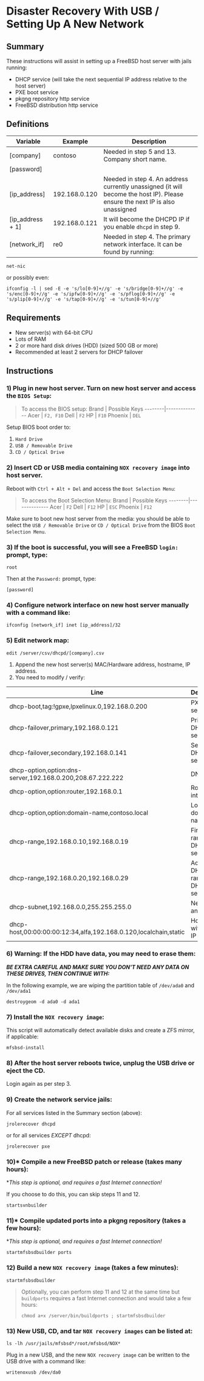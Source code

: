 # Disaster Recovery With USB / Setting Up A New Network

## Summary

These instructions will assist in setting up a FreeBSD host server with jails running:

- DHCP service (will take the next sequential IP address relative to the host server)
- PXE boot service
- pkgng repository http service
- FreeBSD distribution http service

## Definitions

Variable         | Example       | Description
-----------------|---------------|------------
[company]        | contoso       | Needed in step 5 and 13. Company short name.
[password]       |
[ip_address]     | 192.168.0.120 | Needed in step 4. An address currently unassigned (it will become the host IP). Please ensure the next IP is also unassigned
[ip_address + 1] | 192.168.0.121 | It will become the DHCPD IP if you enable `dhcpd` in step 9.
[network_if]     | re0           | Needed in step 4. The primary network interface. It can be found by running:

```
net-nic
```

or possibly even:

```
ifconfig -l | sed -E -e 's/lo[0-9]+//g' -e 's/bridge[0-9]+//g' -e 's/enc[0-9]+//g' -e 's/ipfw[0-9]+//g' -e 's/pflog[0-9]+//g' -e 's/plip[0-9]+//g' -e 's/tap[0-9]+//g' -e 's/tun[0-9]+//g'
```

## Requirements

- New server(s) with 64-bit CPU
- Lots of RAM
- 2 or more hard disk drives (HDD) (sized 500 GB or more)
- Recommended at least 2 servers for DHCP failover

## Instructions

### 1) Plug in new host server. Turn on new host server and access the `BIOS Setup`:

> To access the BIOS setup:
> Brand   | Possible Keys
> --------|--------------
> Acer    | `F2, F10`
> Dell    | `F2`
> HP      | `F10`
> Phoenix | `DEL`

Setup BIOS boot order to:

1. `Hard Drive`
2. `USB / Removable Drive`
3. `CD / Optical Drive`

### 2) Insert CD or USB media containing `NOX recovery image` into host server.

Reboot with `Ctrl + Alt + Del` and access the `Boot Selection Menu`:

> To access the Boot Selection Menu:
> Brand   | Possible Keys
> --------|--------------
> Acer    | `F2`
> Dell    | `F12`
> HP      | `ESC`
> Phoenix | `F12`

Make sure to boot new host server from the media: you should be able to select the `USB / Removable Drive` or `CD / Optical Drive` from the BIOS `Boot Selection Menu`.

### 3) If the boot is successful, you will see a FreeBSD `login:` prompt, type:

```
root
```

Then at the `Password:` prompt, type:

```
[password]
```

### 4) Configure network interface on new host server manually with a command like:

```
ifconfig [network_if] inet [ip_address]/32
```

### 5) Edit network map:

```
edit /server/csv/dhcpd/[company].csv
```

1. Append the new host server(s) MAC/Hardware address, hostname, IP address.
2. You need to modify / verify:

Line                                                             | Description
-----------------------------------------------------------------|------------
dhcp-boot,tag:!gpxe,lpxelinux.0,192.168.0.200                    | PXE boot service IP
dhcp-failover,primary,192.168.0.121                              | Primary DHCP service IP
dhcp-failover,secondary,192.168.0.141                            | Secondary DHCP service IP
dhcp-option,option:dns-server,192.168.0.200,208.67.222.222       | DNS IP
dhcp-option,option:router,192.168.0.1                            | Router internal IP
dhcp-option,option:domain-name,contoso.local                     | Local domain name
dhcp-range,192.168.0.10,192.168.0.19                             | First DHCP range for DHCP service
dhcp-range,192.168.0.20,192.168.0.29                             | Additional DHCP range for DHCP service
dhcp-subnet,192.168.0.0,255.255.255.0                            | Network and subnet
dhcp-host,00:00:00:00:12:34,alfa,192.168.0.120,localchain,static | Host server with static IP

### 6) **Warning:** If the HDD have data, you may need to erase them:

***BE EXTRA CAREFUL AND MAKE SURE YOU DON'T NEED ANY DATA ON THESE DRIVES, THEN CONTINUE WITH:***

In the following example, we are wiping the partition table of `/dev/ada0` and `/dev/ada1`

```
destroygeom -d ada0 -d ada1
```

### 7) Install the `NOX recovery image`:

This script will automatically detect available disks and create a ZFS mirror, if applicable:

```
mfsbsd-install
```

### 8) After the host server reboots twice, unplug the USB drive or eject the CD.

Login again as per step 3.

### 9) Create the network service jails:

For all services listed in the Summary section (above):

```
jrolerecover dhcpd
```

or for all services *EXCEPT* dhcpd:

```
jrolerecover pxe
```

### 10)* Compile a new FreeBSD patch or release (takes many hours):

**This step is optional, and requires a fast Internet connection!*

If you choose to do this, you can skip steps 11 and 12.

```
startsvnbuilder
```

### 11)* Compile updated ports into a pkgng repository (takes a few hours):

**This step is optional, and requires a fast Internet connection!*

```
startmfsbsdbuilder ports
```

### 12) Build a new `NOX recovery image` (takes a few minutes):

```
startmfsbsdbuilder
```

> Optionally, you can perform step 11 and 12 at the same time but `buildports` requires a fast Internet connection and would take a few hours:
>
> ```
> chmod a+x /server/bin/buildports ; startmfsbsdbuilder
> ```

### 13) New USB, CD, and tar `NOX recovery images` can be listed at:

```
ls -lh /usr/jails/mfsbsd*/root/mfsbsd/NOX*
```

Plug in a new USB, and the new `NOX recovery image` can be written to the USB drive with a command like:

```
writenoxusb /dev/da0
```
